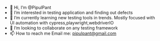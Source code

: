 - 👋 Hi, I’m @PipulPant
- 👀 I’m interested in testing application and finding out defects
- 🌱 I’m currently learning new testing tools in trends. Mostly focused with UI automation with cypress,playwright,webdriverIO
- 💞️ I’m looking to collaborate on any testing framework
- 📫 How to reach me Email me: pipulpant@gmail.com

<!---
PipulPant/PipulPant is a ✨ special ✨ repository because its `README.md` (this file) appears on your GitHub profile.
You can click the Preview link to take a look at your changes.
--->
